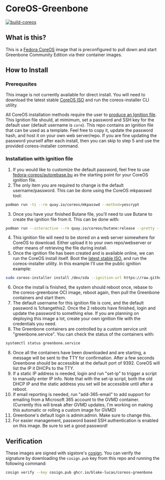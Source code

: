 # CoreOS-Greenbone

[![build-coreos](https://github.com/blake-lucas/coreos-greenbone/actions/workflows/build.yml/badge.svg)](https://github.com/blake-lucas/coreos-greenbone/actions/workflows/build.yml)

## What is this?

This is a [Fedora CoreOS](https://getfedora.org/coreos/) image that is preconfigured to pull down and start Greenbone Community Edition via their container images.

## How to Install

### Prerequsites

This image is not currently available for direct install. You will need to download the latest stable [CoreOS ISO](https://fedoraproject.org/coreos/download/?stream=stable) and run the coreos-installer CLI utility.

All CoreOS installation methods require the user to [produce an Ignition file](https://docs.fedoraproject.org/en-US/fedora-coreos/producing-ign/). This Ignition file should, at mimimum, set a password and SSH key for the default user (default username is `core`). This repo contains an ignition file that can be used as a template. Feel free to copy it, update the password hash, and host it on your own web server/repo. If you are fine updating the password yourself after each install, then you can skip to step 5 and use the provided coreos-installer command.

### Installation with ignition file

1. If you would like to customize the default password, feel free to use [fedora-coreos/autorebase.bu](fedora-coreos/autorebase.bu) as the starting point for your CoreOS ignition file.
2. The only item you are required to change is the default username/password. This can be done using the CoreOS mkpasswd tool:

```bash
podman run -ti --rm quay.io/coreos/mkpasswd --method=yescrypt
```

3. Once you have your finished Butane file, you'll need to use Butane to create the ignition file from it. This can be done with:

```bash
podman run --interactive --rm quay.io/coreos/butane:release --pretty --strict < butane-file.bu > ignition-file.ign
```

4. This ignition file will need to be stored on a web server somewhere for CoreOS to download. Either upload it to your own repo/webserver or other means of retrieving the file during install.
5. Once the ignition file has been created and is available online, we can run the CoreOS install itself. Boot the [latest stable ISO.](https://fedoraproject.org/coreos/download/?stream=stable) and run the coreos-installer utility. In this example I'll use the public ignition example:

```bash
sudo coreos-installer install /dev/sda --ignition-url https://raw.githubusercontent.com/blake-lucas/coreos-greenbone/main/fedora-coreos/autorebase.ign && reboot
```

6. Once the install is finished, the system should reboot once, rebase to the coreos-greenbone OCI image, reboot again, then pull the Greenbone containers and start them.
7. The default username for this ignition file is core, and the default password is 1changethis2. Once the 2 reboots have finished, login and update the password to something else. If you are planning on deploying this image a lot, create your own ignition file with the credentials you need.
8. The Greenbone containers are controlled by a custom service unit "greenbone.service". You can check the status of the containers with:
```bash
systemctl status greenbone.service
```
8. Once all the containers have been downloaded and are starting, a message will be sent to the TTY for confirmation. After a few seconds Greenbone should be accessible at the default port of 9392. CoreOS will list the IP it DHCPs to the TTY.
9. If a static IP address is needed, login and run "set-ip" to trigger a script to manually enter IP info. Note that with the set-ip script, both the old DHCP IP and the static address you set will be accessible until after a reboot.
10. If email reporting is needed, run "add-365-email" to add support for emailing from a Microsoft 365 account to the GVMD container. (Currently this will break after GVMD updates, I'm working on making this automatic or rolling a custom image for GVMD)
11. Greenbone's default login is admin:admin. Make sure to change this.
12. For easier management, password based SSH authentication is enabled on this image. Be sure to set a good password!

## Verification

These images are signed with sigstore's [cosign](https://docs.sigstore.dev/cosign/overview/). You can verify the signature by downloading the `cosign.pub` key from this repo and running the following command:

```bash
cosign verify --key cosign.pub ghcr.io/blake-lucas/coreos-greenbone
```
